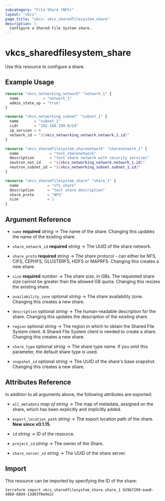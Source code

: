 ```yaml
---
subcategory: "File Share (NFS)"
layout: "vkcs"
page_title: "vkcs: vkcs_sharedfilesystem_share"
description: |-
  Configure a Shared File System share.
---
```


# vkcs_sharedfilesystem_share

Use this resource to configure a share.

## Example Usage
```terraform
resource "vkcs_networking_network" "network_1" {
  name           = "network_1"
  admin_state_up = "true"
}

resource "vkcs_networking_subnet" "subnet_1" {
  name       = "subnet_1"
  cidr       = "192.168.199.0/24"
  ip_version = 4
  network_id = "${vkcs_networking_network.network_1.id}"
}

resource "vkcs_sharedfilesystem_sharenetwork" "sharenetwork_1" {
  name              = "test_sharenetwork"
  description       = "test share network with security services"
  neutron_net_id    = "${vkcs_networking_network.network_1.id}"
  neutron_subnet_id = "${vkcs_networking_subnet.subnet_1.id}"
}

resource "vkcs_sharedfilesystem_share" "share_1" {
  name             = "nfs_share"
  description      = "test share description"
  share_proto      = "NFS"
  size             = 1
}
```

## Argument Reference
- `name` **required** *string* &rarr;  The name of the share. Changing this updates the name of the existing share.

- `share_network_id` **required** *string* &rarr;  The UUID of the share network.

- `share_proto` **required** *string* &rarr;  The share protocol - can either be NFS, CIFS, CEPHFS, GLUSTERFS, HDFS or MAPRFS. Changing this creates a new share.

- `size` **required** *number* &rarr;  The share size, in GBs. The requested share size cannot be greater than the allowed GB quota. Changing this resizes the existing share.

- `availability_zone` optional *string* &rarr;  The share availability zone. Changing this creates a new share.

- `description` optional *string* &rarr;  The human-readable description for the share. Changing this updates the description of the existing share.

- `region` optional *string* &rarr;  The region in which to obtain the Shared File System client. A Shared File System client is needed to create a share. Changing this creates a new share.

- `share_type` optional *string* &rarr;  The share type name. If you omit this parameter, the default share type is used.

- `snapshot_id` optional *string* &rarr;  The UUID of the share's base snapshot. Changing this creates a new share.


## Attributes Reference
In addition to all arguments above, the following attributes are exported:
- `all_metadata` *map of* *string* &rarr;  The map of metadata, assigned on the share, which has been explicitly and implicitly added.

- `export_location_path` *string* &rarr;  The export location path of the share. **New since v0.1.15**.

- `id` *string* &rarr;  ID of the resource.

- `project_id` *string* &rarr;  The owner of the Share.

- `share_server_id` *string* &rarr;  The UUID of the share server.



## Import

This resource can be imported by specifying the ID of the share:

```shell
terraform import vkcs_sharedfilesystem_share.share_1 829b7299-eae0-4860-88d4-13d03f0e9e2c
```

